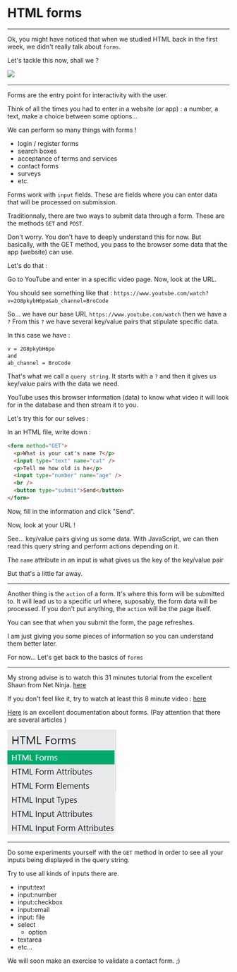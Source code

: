 # HTML forms

---

Ok, you might have noticed that when we studied HTML back in the first week, we didn't really talk about `forms`.

Let's tackle this now, shall we ?

![](https://media.giphy.com/media/l1IYgk3RvZ0ENhpU4/giphy.gif)

---

Forms are the entry point for interactivity with the user.

Think of all the times you had to enter in a website (or app) : a number, a text, make a choice between some options...

We can perform so many things with forms !

- login / register forms
- search boxes
- acceptance of terms and services
- contact forms
- surveys
- etc.

Forms work with `input` fields. These are fields where you can enter data that will be processed on submission.

Traditionnaly, there are two ways to submit data through a form. These are the methods `GET` and `POST`.

Don't worry. You don't have to deeply understand this for now. But basically, with the GET method, you pass to the browser some data that the app (website) can use.

Let's do that :

Go to YouTube and enter in a specific video page. Now, look at the URL.

You should see something like that :
`https://www.youtube.com/watch?v=2O8pkybH6po&ab_channel=BroCode`

So... we have our base URL `https://www.youtube.com/watch` then we have a `?`
From this `?` we have several key/value pairs that stipulate specific data.

In this case we have :

```
v = 2O8pkybH6po
and
ab_channel = BroCode
```

That's what we call a `query string`. It starts with a `?` and then it gives us key/value pairs with the data we need.

YouTube uses this browser information (data) to know what video it will look for in the database and then stream it to you.

Let's try this for our selves :

In an HTML file, write down :

```html
<form method="GET">
  <p>What is your cat's name ?</p>
  <input type="text" name="cat" />
  <p>Tell me how old is he</p>
  <input type="number" name="age" />
  <br />
  <button type="submit">Send</button>
</form>
```

Now, fill in the information and click "Send".

Now, look at your URL !

See... key/value pairs giving us some data. With JavaScript, we can then read this query string and perform actions depending on it.

The `name` attribute in an input is what gives us the key of the key/value pair

But that's a little far away.

---

Another thing is the `action` of a form. It's where this form will be submitted to. It will lead us to a specific url where, suposably, the form data will be processed. If you don't put anything, the `action` will be the page itself.

You can see that when you submit the form, the page refreshes.

I am just giving you some pieces of information so you can understand them better later.

For now... Let's get back to the basics of `forms`

---

My strong advise is to watch this 31 minutes tutorial from the excellent Shaun from Net Ninja. [here](https://youtu.be/YwbIeMlxZAU?si=-B9KrdNAFUALn-oH)

If you don't feel like it, try to watch at least this 8 minute video : [here](https://youtu.be/2O8pkybH6po?si=hleZ7hE98clN_FJU)

[Here](https://www.w3schools.com/html/html_forms.asp) is an excellent documentation about forms. (Pay attention that there are several articles )

![Alt text](image-9.png)

---

Do some experiments yourself with the `GET` method in order to see all your inputs being displayed in the query string.

Try to use all kinds of inputs there are.

- input:text
- input:number
- input:checkbox
- input:email
- input: file
- select
  - option
- textarea
- etc...

We will soon make an exercise to validate a contact form. ;)
